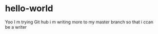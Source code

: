 # hello-world
Yoo I m trying Git hub 
i m writing more to my master branch so that i ccan be a writer
